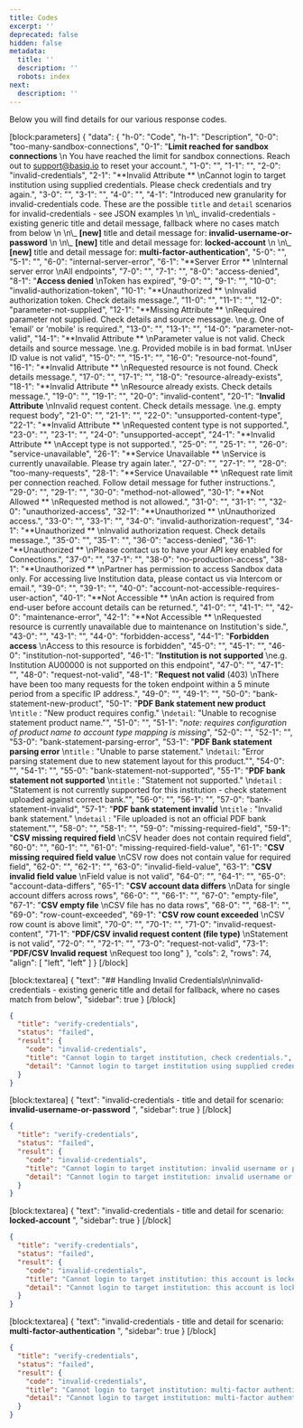 ```yaml
---
title: Codes
excerpt: ''
deprecated: false
hidden: false
metadata:
  title: ''
  description: ''
  robots: index
next:
  description: ''
---
```

Below you will find details for our various response codes.

[block:parameters]
{
  "data": {
    "h-0": "Code",
    "h-1": "Description",
    "0-0": "too-many-sandbox-connections",
    "0-1": "**Limit reached for sandbox connections**  \n You have reached the limit for sandbox connections. Reach out to  [support@basiq.io](mailto:support@basiq.io) to reset your account.",
    "1-0": "",
    "1-1": "",
    "2-0": "invalid-credentials",
    "2-1": "**Invalid Attribute **  \nCannot login to target institution using supplied credentials. Please check credentials and try again.",
    "3-0": "",
    "3-1": "",
    "4-0": "",
    "4-1": "Introduced new granularity for invalid-credentials code.  These are the possible `title` and `detail` scenarios for invalid-credentials - see JSON examples  \n  \n\\_  invalid-credentials  - existing generic title and detail message,  fallback where no cases match from below  \n  \n\\_ **[new]**  title and detail message for: **invalid-username-or-password**  \n  \n\\_ **[new]**  title and detail message for: **locked-account**  \n  \n\\_ **[new]**  title and detail message for: **multi-factor-authentication**",
    "5-0": "",
    "5-1": "",
    "6-0": "internal-server-error",
    "6-1": "**Server Error **  \nInternal server error  \nAll endpoints",
    "7-0": "",
    "7-1": "",
    "8-0": "access-denied",
    "8-1": "**Access denied**  \nToken has expired",
    "9-0": "",
    "9-1": "",
    "10-0": "invalid-authorization-token",
    "10-1": "**Unauthorized **  \nInvalid authorization token. Check details message.",
    "11-0": "",
    "11-1": "",
    "12-0": "parameter-not-supplied",
    "12-1": "**Missing Attribute **  \nRequired parameter not supplied. Check details and source message.  \ne.g. One of 'email' or 'mobile' is required.",
    "13-0": "",
    "13-1": "",
    "14-0": "parameter-not-valid",
    "14-1": "**Invalid Attribute **  \nParameter value is not valid. Check details and source message.  \ne.g. Provided mobile is in bad format.  \nUser ID value is not valid",
    "15-0": "",
    "15-1": "",
    "16-0": "resource-not-found",
    "16-1": "**Invalid Attribute **  \nRequested resource is not found. Check details message.",
    "17-0": "",
    "17-1": "",
    "18-0": "resource-already-exists",
    "18-1": "**Invalid Attribute **  \nResource already exists. Check details message.",
    "19-0": "",
    "19-1": "",
    "20-0": "invalid-content",
    "20-1": "**Invalid Attribute**  \nInvalid request content. Check details message.  \ne.g. empty request body",
    "21-0": "",
    "21-1": "",
    "22-0": "unsupported-content-type",
    "22-1": "**Invalid Attribute **  \nRequested content type is not supported.",
    "23-0": "",
    "23-1": "",
    "24-0": "unsupported-accept",
    "24-1": "**Invalid Attribute **  \nAccept type is not supported.",
    "25-0": "",
    "25-1": "",
    "26-0": "service-unavailable",
    "26-1": "**Service Unavailable **  \nService is currently unavailable. Please try again later.",
    "27-0": "",
    "27-1": "",
    "28-0": "too-many-requests",
    "28-1": "**Service Unavailable **  \nRequest rate limit per connection reached. Follow detail message for futher instructions.",
    "29-0": "",
    "29-1": "",
    "30-0": "method-not-allowed",
    "30-1": "**Not Allowed **  \nRequested method is not allowed.",
    "31-0": "",
    "31-1": "",
    "32-0": "unauthorized-access",
    "32-1": "**Unauthorized **  \nUnauthorized access.",
    "33-0": "",
    "33-1": "",
    "34-0": "invalid-authorization-request",
    "34-1": "**Unauthorized **  \nInvalid authorization request. Check details message.",
    "35-0": "",
    "35-1": "",
    "36-0": "access-denied",
    "36-1": "**Unauthorized **  \nPlease contact us to have your API key enabled for Connections.",
    "37-0": "",
    "37-1": "",
    "38-0": "no-production-access",
    "38-1": "**Unauthorized **  \nPartner has permission to access Sandbox data only. For accessing live Institution data, please contact us via Intercom or email.",
    "39-0": "",
    "39-1": "",
    "40-0": "account-not-accessible-requires-user-action",
    "40-1": "**Not Accessible **  \nAn action is required from end-user before account details can be returned.",
    "41-0": "",
    "41-1": "",
    "42-0": "maintenance-error",
    "42-1": "**Not Accessible **  \nRequested resource is currently unavailable due to maintenance on Institution's side.",
    "43-0": "",
    "43-1": "",
    "44-0": "forbidden-access",
    "44-1": "**Forbidden access**  \nAccess to this resource is forbidden",
    "45-0": "",
    "45-1": "",
    "46-0": "institution-not-supported",
    "46-1": "**Institution is not supported**  \ne.g. Institution AU00000 is not supported on this endpoint",
    "47-0": "",
    "47-1": "",
    "48-0": "request-not-valid",
    "48-1": "**Request not valid** (403)  \nThere have been too many requests for the token endpoint within a 5 minute period from a specific IP address.",
    "49-0": "",
    "49-1": "",
    "50-0": "bank-statement-new-product",
    "50-1": "**PDF Bank statement new product**  \n`title` : \"New product requires config.\"  \n`detail`:  \"Unable to recognise statement product name.\"",
    "51-0": "",
    "51-1": "_note: requires configuration of product name to account type mapping is missing_",
    "52-0": "",
    "52-1": "",
    "53-0": "bank-statement-parsing-error",
    "53-1": "**PDF Bank statement parsing error**  \n`title` : \"Unable to parse statement.\"  \n`detail`:  \"Error parsing statement due to new statement layout for this product.\"",
    "54-0": "",
    "54-1": "",
    "55-0": "bank-statement-not-supported",
    "55-1": "**PDF bank statement not supported**  \n`title` : \"Statement not supported.\"  \n`detail` : \"Statement is not currently supported for this institution - check statement uploaded against correct bank.\"",
    "56-0": "",
    "56-1": "",
    "57-0": "bank-statement-invalid",
    "57-1": "**PDF bank statement invalid**  \n`title` : \"Invalid bank statement.\"  \n`detail` : \"File uploaded is not an official PDF bank statement.\"",
    "58-0": "",
    "58-1": "",
    "59-0": "missing-required-field",
    "59-1": "**CSV missing required field**  \nCSV header does not contain required field",
    "60-0": "",
    "60-1": "",
    "61-0": "missing-required-field-value",
    "61-1": "**CSV missing required field value**  \nCSV row does not contain value for required field",
    "62-0": "",
    "62-1": "",
    "63-0": "invalid-field-value",
    "63-1": "**CSV invalid field value**  \nField value is not valid",
    "64-0": "",
    "64-1": "",
    "65-0": "account-data-differs",
    "65-1": "**CSV account data differs**  \nData for single account differs across rows",
    "66-0": "",
    "66-1": "",
    "67-0": "empty-file",
    "67-1": "**CSV empty file**  \nCSV file has no data rows",
    "68-0": "",
    "68-1": "",
    "69-0": "row-count-exceeded",
    "69-1": "**CSV row count exceeded**  \nCSV row count is above limit",
    "70-0": "",
    "70-1": "",
    "71-0": "invalid-request-content",
    "71-1": "**PDF/CSV invalid request content (file type)**  \nStatement is not valid",
    "72-0": "",
    "72-1": "",
    "73-0": "request-not-valid",
    "73-1": "**PDF/CSV Invalid request**  \nRequest too long"
  },
  "cols": 2,
  "rows": 74,
  "align": [
    "left",
    "left"
  ]
}
[/block]


[block:textarea]
{
  "text": "##  Handling Invalid Credentials\n\ninvalid-credentials  - existing generic title and detail for fallback, where no cases match from below",
  "sidebar": true
}
[/block]


```json invalid credentials (generic fallback message)
{
  "title": "verify-credentials",
  "status": "failed",
  "result": {
    "code": "invalid-credentials",
    "title": "Cannot login to target institution, check credentials.",
    "detail": "Cannot login to target institution using supplied credentials. Please check credentials and try again."
  }
}
```

[block:textarea]
{
  "text": "invalid-credentials - title and detail for scenario: **invalid-username-or-password** ",
  "sidebar": true
}
[/block]


```json invalid username or password message
{
  "title": "verify-credentials",
  "status": "failed",
  "result": {
    "code": "invalid-credentials",
    "title": "Cannot login to target institution: invalid username or password.",
    "detail": "Cannot login to target institution: invalid username or password. Please check credentials and try again."
  }
}
```

[block:textarea]
{
  "text": "invalid-credentials - title and detail for scenario: **locked-account** ",
  "sidebar": true
}
[/block]


```json locked account message
{
  "title": "verify-credentials",
  "status": "failed",
  "result": {
    "code": "invalid-credentials",
    "title": "Cannot login to target institution: this account is locked.",
    "detail": "Cannot login to target institution: this account is locked. Please contact institution directly."
  }
}
```

[block:textarea]
{
  "text": "invalid-credentials - title and detail for scenario: **multi-factor-authentication** ",
  "sidebar": true
}
[/block]


```json multi factor authentication message
{
  "title": "verify-credentials",
  "status": "failed",
  "result": {
    "code": "invalid-credentials",
    "title": "Cannot login to target institution: multi-factor authentication is not supported.",
    "detail": "Cannot login to target institution: multi-factor authentication is not supported. Please check if multi-factor authentication is enabled on login."
  }
}
```